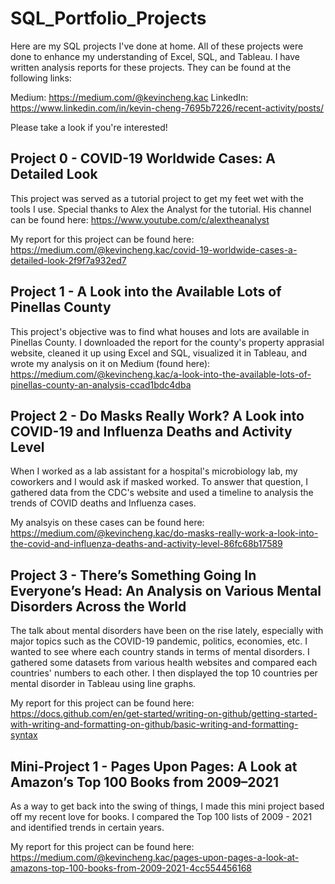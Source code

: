 # SQL_Portfolio_Projects

Here are my SQL projects I've done at home. All of these projects were done to enhance my understanding of Excel, SQL, and Tableau.
I have written analysis reports for these projects. They can be found at the following links:

Medium: https://medium.com/@kevincheng.kac
LinkedIn: https://www.linkedin.com/in/kevin-cheng-7695b7226/recent-activity/posts/

Please take a look if you're interested!

## Project 0 - COVID-19 Worldwide Cases: A Detailed Look
This project was served as a tutorial project to get my feet wet with the tools I use.
Special thanks to Alex the Analyst for the tutorial. His channel can be found here: https://www.youtube.com/c/alextheanalyst

My report for this project can be found here: https://medium.com/@kevincheng.kac/covid-19-worldwide-cases-a-detailed-look-2f9f7a932ed7

## Project 1 - A Look into the Available Lots of Pinellas County
This project's objective was to find what houses and lots are available in Pinellas County.
I downloaded the report for the county's property apprasial website, cleaned it up using Excel and SQL, visualized it in Tableau, 
and wrote my analysis on it on Medium (found here): https://medium.com/@kevincheng.kac/a-look-into-the-available-lots-of-pinellas-county-an-analysis-ccad1bdc4dba

## Project 2 - Do Masks Really Work? A Look into COVID-19 and Influenza Deaths and Activity Level
When I worked as a lab assistant for a hospital's microbiology lab, my coworkers and I would ask if masked worked.
To answer that question, I gathered data from the CDC's website and used a timeline to analysis the trends of COVID deaths and Influenza cases.

My analsyis on these cases can be found here: https://medium.com/@kevincheng.kac/do-masks-really-work-a-look-into-the-covid-and-influenza-deaths-and-activity-level-86fc68b17589

## Project 3 - There’s Something Going In Everyone’s Head: An Analysis on Various Mental Disorders Across the World
The talk about mental disorders have been on the rise lately, especially with major topics such as the COVID-19 pandemic, politics, economies, etc.
I wanted to see where each country stands in terms of mental disorders. I gathered some datasets from various health websites and compared each countries'
numbers to each other. I then displayed the top 10 countries per mental disorder in Tableau using line graphs.

My report for this project can be found here: https://docs.github.com/en/get-started/writing-on-github/getting-started-with-writing-and-formatting-on-github/basic-writing-and-formatting-syntax

## Mini-Project 1 - Pages Upon Pages: A Look at Amazon’s Top 100 Books from 2009–2021
As a way to get back into the swing of things, I made this mini project based off my recent love for books. I compared the Top 100 lists of 2009 - 2021 and identified trends in certain years.

My report for this project can be found here: https://medium.com/@kevincheng.kac/pages-upon-pages-a-look-at-amazons-top-100-books-from-2009-2021-4cc554456168
